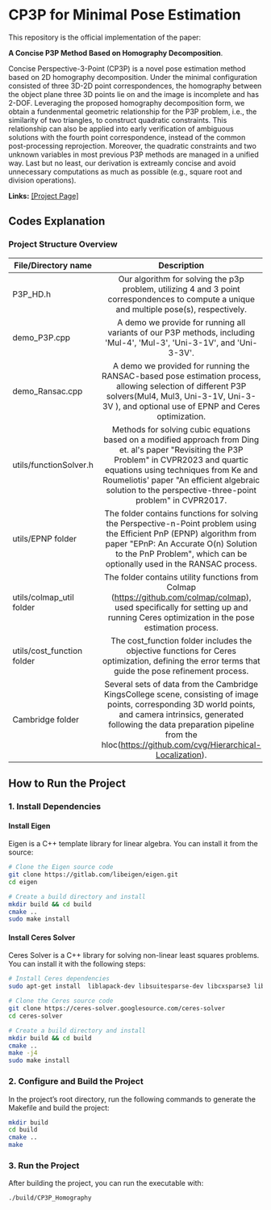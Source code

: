 # CP3P for Minimal Pose Estimation
This repository is the official implementation of the paper:

**A Concise P3P Method Based on Homography Decomposition**.

Concise Perspective-3-Point (CP3P) is a novel pose estimation method based on 2D homography decomposition. Under the minimal configuration consisted of three 3D-2D point correspondences, the homography between the object plane three 3D points lie on and the image is incomplete and has 2-DOF. Leveraging the proposed homography decomposition form, we obtain a fundenmental geometric relationship for the P3P problem, i.e., the similarity of two triangles, to construct quadratic constraints. This relationship can also be applied into early verification of ambiguous solutions with the fourth point correspondence, instead of the common post-processing reprojection. Moreover, the quadratic constraints and two unknown variables in most previous P3P methods are managed in a unified way. Last but no least, our derivation is extreamly concise and avoid unnecessary computations as much as possible (e.g., square root and division operations).  

**Links:** [[Project Page]](http://www.cscvlab.com/research/CP3P/)   

## Codes Explanation
### Project Structure Overview

| File/Directory name        |                                                                                                                                           Description                                                                                                                                            |  
|----------------------------|:------------------------------------------------------------------------------------------------------------------------------------------------------------------------------------------------------------------------------------------------------------------------------------------------:|
| P3P_HD.h                   |                                                                            Our algorithm for solving the p3p problem, utilizing 4 and 3 point correspondences to compute a unique and multiple pose(s), respectively.                                                                             |
| demo_P3P.cpp               |                                                                                      A demo we provide for running all variants of our P3P methods, including 'Mul-4', 'Mul-3', 'Uni-3-1V', and 'Uni-3-3V'.                                                                                      |
| demo_Ransac.cpp            |                                             A demo we provided for running the RANSAC-based pose estimation process, allowing selection of different P3P solvers(Mul4, Mul3, Uni-3-1V, Uni-3-3V ), and optional use of EPNP and Ceres optimization.                                              |
| utils/functionSolver.h     | Methods for solving cubic equations based on a modified approach from Ding et. al's paper "Revisiting the P3P Problem" in CVPR2023 and quartic equations using techniques from Ke and Roumeliotis' paper "An efficient algebraic solution to the perspective-three-point problem" in CVPR2017. |           |
| utils/EPNP folder          |                             The folder contains functions for solving the Perspective-n-Point problem using the Efficient PnP (EPNP) algorithm from paper "EPnP: An Accurate O(n) Solution to the PnP Problem", which can be optionally used in the RANSAC process.                              |
| utils/colmap_util folder   |                                                      The folder contains utility functions from Colmap (https://github.com/colmap/colmap), used specifically for setting up and running Ceres optimization in the pose estimation process.                                                       |
| utils/cost_function folder |                                                                        The cost_function folder includes the objective functions for Ceres optimization, defining the error terms that guide the pose refinement process.                                                                        |
| Cambridge folder           |                 Several sets of data from the Cambridge KingsCollege scene, consisting of image points, corresponding 3D world points, and camera intrinsics, generated following the data preparation pipeline from the hloc(https://github.com/cvg/Hierarchical-Localization).                 |

## How to Run the Project
### 1. Install Dependencies
####   Install Eigen
Eigen is a C++ template library for linear algebra. You can install it from the source:

```bash
# Clone the Eigen source code
git clone https://gitlab.com/libeigen/eigen.git
cd eigen

# Create a build directory and install
mkdir build && cd build
cmake ..
sudo make install
```
#### Install Ceres Solver
Ceres Solver is a C++ library for solving non-linear least squares problems. You can install it with the following steps:

```bash
# Install Ceres dependencies
sudo apt-get install  liblapack-dev libsuitesparse-dev libcxsparse3 libgflags-dev libgoogle-glog-dev libgtest-dev

# Clone the Ceres source code
git clone https://ceres-solver.googlesource.com/ceres-solver
cd ceres-solver

# Create a build directory and install
mkdir build && cd build
cmake ..
make -j4
sudo make install
```
### 2. Configure and Build the Project
In the project’s root directory, run the following commands to generate the Makefile and build the project:

```bash
mkdir build
cd build
cmake ..
make
```
### 3. Run the Project
After building the project, you can run the executable with:

```bash
./build/CP3P_Homography
```


